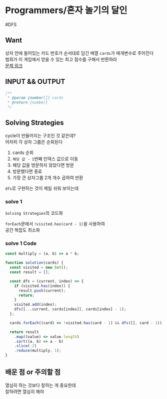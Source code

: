 # Programmers/혼자 놀기의 달인

#DFS

## Want

상자 안에 들어있는 카드 번호가 순서대로 담긴 배열 `cards`가 매개변수로 주어진다  
범희가 이 게임에서 얻을 수 있는 최고 점수를 구해서 반환하라  
[문제 링크](https://school.programmers.co.kr/learn/courses/30/lessons/131130)

## INPUT && OUTPUT

```js
/**
 * @param {number[]} cards
 * @return {number}
 */
```

## Solving Strategies

cycle이 만들어지는 구조인 것 같은데?  
어차피 각 상자 그룹은 순회된다

1. cards 순회
2. `해당 값 - 1`번째 인덱스 값으로 이동
3. 해당 값을 방문하지 않았다면 방문
4. 방문했다면 종료
5. 가장 큰 상자그룹 2개 개수 곱하여 반환

`dfs`로 구현하는 것이 제일 쉬워 보이는데

### solve 1

`Solving Strategies`의 코드화

`forEach`문에서 `!visited.has(card - 1)`을 사용하여  
공간 복잡도 최소화

### solve 1 Code

```js
const multiply = (a, b) => a * b;

function solution(cards) {
  const visited = new Set();
  const result = [];

  const dfs = (current, index) => {
    if (visited.has(index)) {
      result.push(current);
      return;
    }
    visited.add(index);
    dfs([...current, cards[index]], cards[index] - 1);
  };

  cards.forEach((card) => !visited.has(card - 1) && dfs([], card - 1));

  return result
    .map((value) => value.length)
    .sort((a, b) => a - b)
    .slice(-2)
    .reduce(multiply, 1);
}
```

## 배운 점 or 주의할 점

열심히 하는 것보다 잘하는 게 중요한데  
잘하려면 열심히 해야
